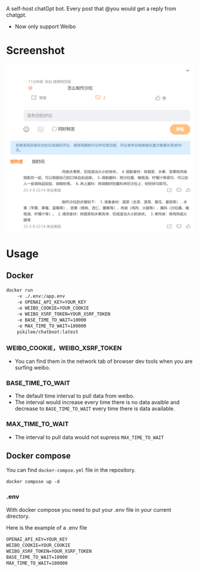 A self-host chatGpt bot.
Every post that @you would get a reply from chatgpt.

+ Now only support Weibo

# Screenshot
![Screenshot](./assets/screenshot1.png)

# Usage
## Docker
```
docker run 
    -v ./.env:/app.env 
    -e OPENAI_API_KEY=YOUR_KEY
    -e WEIBO_COOKIE=YOUR_COOKIE
    -e WEIBO_XSRF_TOKEN=YOUR_XSRF_TOKEN
    -e BASE_TIME_TO_WAIT=10000
    -e MAX_TIME_TO_WAIT=180000
    pikilee/chatboot:latest
```

### WEIBO_COOKIE，WEIBO_XSRF_TOKEN
+ You can find them in the network tab of browser dev tools when you are surfing weibo.

### BASE_TIME_TO_WAIT
+ The default time interval to pull data from weibo.
+ The interval would increase every time there is no data avaible and decrease to `BASE_TIME_TO_WAIT` every time there is data available.

### MAX_TIME_TO_WAIT
+ The interval to pull data would not supress `MAX_TIME_TO_WAIT`


## Docker compose
You can find `docker-compse.yml` file in the repository.
```
docker compose up -d
```

### .env
With docker compose you need to put your .env file in your current directory.

Here is the example of a .env file
```
OPENAI_API_KEY=YOUR_KEY
WEIBO_COOKIE=YOUR_COOKIE
WEIBO_XSRF_TOKEN=YOUR_XSRF_TOKEN
BASE_TIME_TO_WAIT=10000
MAX_TIME_TO_WAIT=180000
```